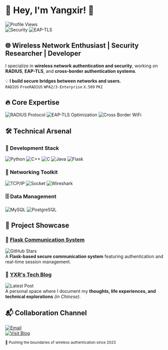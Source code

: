 # 🚀 **Hey, I'm Yangxir!** 👋  

![Profile Views](https://komarev.com/ghpvc/?username=yangxir&label=Profile+Views&color=0e75b6)  
![Security](https://img.shields.io/badge/Specialization-Network_Security-228B22)
![EAP-TLS](https://img.shields.io/badge/Certified-EAP--TLS_Expert-4B0082)



## 🌐 **Wireless Network Enthusiast | Security Researcher | Developer**  

I specialize in **wireless network authentication and security**, working on **RADIUS**, **EAP-TLS**, and **cross-border authentication systems**.  

💡 **I build secure bridges between networks and users.**  
`RADIUS` `FreeRADIUS` `WPA2/3-Enterprise` `X.509` `PKI`  



## 🔥 **Core Expertise**
![RADIUS Protocol](https://img.shields.io/badge/-RADIUS_Protocol-009688?logo=cisco)
![EAP-TLS Optimization](https://img.shields.io/badge/-EAP--TLS_Optimization-8A2BE2?logo=wireshark)
![Cross Border WiFi](https://img.shields.io/badge/-Cross_Border_WiFi-FF6F00?logo=wifi)





## 🛠️ **Technical Arsenal**

### 🔧 **Development Stack**
![Python](https://img.shields.io/badge/-Python-3776AB?logo=python&logoColor=white)
![C++](https://img.shields.io/badge/-C++-00599C?logo=c%2B%2B&logoColor=white)
![C](https://img.shields.io/badge/-C-03599C?logo=c&logoColor=white)
![Java](https://img.shields.io/badge/-Java-007396?logo=java)
![Flask](https://img.shields.io/badge/-Flask-000000?logo=flask)

### 📡 **Networking Toolkit**
![TCP/IP](https://img.shields.io/badge/-TCP%2fIP-FF6600?logo=icloud)
![Socket](https://img.shields.io/badge/-Socket_Programming-9B30FF)
![Wireshark](https://img.shields.io/badge/-Packet_Analysis-1679C0?logo=wireshark)

### 🗄️ **Data Management**
![MySQL](https://img.shields.io/badge/-MySQL-4479A1?logo=mysql)
![PostgreSQL](https://img.shields.io/badge/-PostgreSQL-336791?logo=postgresql)



## 🚀 **Project Showcase**

### 💬 [Flask Communication System](https://github.com/yangxir/flask-communication)
![GitHub Stars](https://img.shields.io/github/stars/yangxir/flask-communication?style=social)  
A **Flask-based secure communication system** featuring authentication and real-time session management.



### 📝 [YXR's Tech Blog](https://yangxir.github.io/)
![Latest Post](https://img.shields.io/badge/Latest_Post-WiFi6E_Authentication-blueviolet)  
A personal space where I document my **thoughts, life experiences, and technical explorations** *(in Chinese)*.



## 📬 **Collaboration Channel**
[![Email](https://img.shields.io/badge/Email-Contact_Me-D14836?logo=gmail&logoColor=white)](mailto:yangxirui9@gmail.com)  
[![Visit Blog](https://img.shields.io/badge/Visit_Blog-YXR's_Tech_Blog-FF7139?logo=hexo)](https://yangxir.github.io/)



<sub>🚀 Pushing the boundaries of wireless authentication since 2023</sub>
